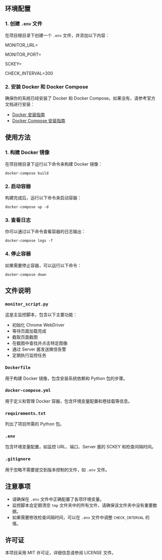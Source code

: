 ## 环境配置

### 1. 创建 `.env` 文件

在项目根目录下创建一个 `.env` 文件，并添加以下内容：

MONITOR_URL=  

MONITOR_PORT=  

SCKEY=  

CHECK_INTERVAL=300  

### 2. 安装 Docker 和 Docker Compose

确保你的系统已经安装了 Docker 和 Docker Compose。如果没有，请参考官方文档进行安装：

- [Docker 安装指南](https://docs.docker.com/get-docker/)
- [Docker Compose 安装指南](https://docs.docker.com/compose/install/)

## 使用方法

### 1. 构建 Docker 镜像

在项目根目录下运行以下命令来构建 Docker 镜像：

`docker-compose build`

### 2. 启动容器

构建完成后，运行以下命令来启动容器：

`docker-compose up -d`

### 3. 查看日志

你可以通过以下命令查看容器的日志输出：

`docker-compose logs -f`

### 4. 停止容器

如果需要停止容器，可以运行以下命令：

`docker-compose down`

## 文件说明

### `monitor_script.py`

这是主监控脚本，包含以下主要功能：

- 初始化 Chrome WebDriver
- 等待页面加载完成
- 截取页面截图
- 在截图中查找并点击特定图像
- 通过 Server 酱发送微信告警
- 定期执行监控任务

### `Dockerfile`

用于构建 Docker 镜像，包含安装系统依赖和 Python 包的步骤。

### `docker-compose.yml`

用于定义和管理 Docker 容器，包含环境变量配置和卷挂载等信息。

### `requirements.txt`

列出了项目所需的 Python 包。

### `.env`

包含环境变量配置，如监控 URL、端口、Server 酱的 SCKEY 和检查间隔时间。

### `.gitignore`

用于忽略不需要提交到版本控制的文件，如 `.env` 文件。

## 注意事项

- 请确保在 `.env` 文件中正确配置了各项环境变量。
- 监控脚本会定期清空 `tmp` 文件夹中的所有文件，请确保该文件夹中没有重要数据。
- 如果需要修改检查间隔时间，可以在 `.env` 文件中调整 `CHECK_INTERVAL` 的值。

## 许可证

本项目采用 MIT 许可证，详细信息请参阅 LICENSE 文件。